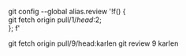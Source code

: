 git config --global alias.review '!f() {\
  git fetch origin pull/$1/head:$2;\
}; f'

git fetch origin pull/9/head:karlen
git review 9 karlen